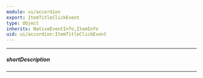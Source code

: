 ```yaml
---
module: ui/accordion
export: ItemTitleClickEvent
type: Object
inherits: NativeEventInfo,ItemInfo
uid: ui/accordion:ItemTitleClickEvent
---
```

---
##### shortDescription
<!-- Description goes here -->

---
<!-- Description goes here -->